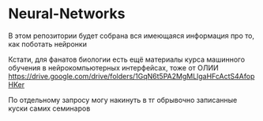 # Neural-Networks
В этом репозитории будет собрана вся имеющаяся информация про то, как поботать нейронки

Кстати, для фанатов биологии есть ещё материалы курса машинного обучения в нейрокомпьютерных интерфейсах, тоже от ОЛИИ
https://drive.google.com/drive/folders/1GqN6t5PA2MgMLlgaHFcActS4AfopHKer

По отдельному запросу могу накинуть в тг обрывочно записанные куски самих семинаров
